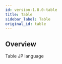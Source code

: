 ```yaml
---
id: version-1.8.0-table
title: Table
sidebar_label: Table
original_id: table
---
```


## Overview

Table JP language
